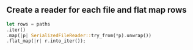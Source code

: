 ## Create a reader for each file and flat map rows
```rust
let rows = paths
.iter()
.map(|p| SerializedFileReader::try_from(*p).unwrap())
.flat_map(|r| r.into_iter());
```